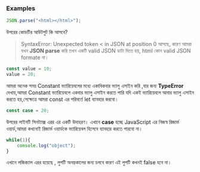 ### Examples

```js
JSON.parse("<html></html>");
```

উপরের কোডটির আউটপুট কি আসবে?

> SyntaxError: Unexpected token < in JSON at position 0
 আসছে, কারণ আমরা যখন **JSON parse** করি তখন একটি valid JSON ডাটা দিতে হয়, html কোন valid JSON formate না।

```js
const value = 10;
value = 20;
```

আমরা অনেক সময় Constant ভ্যারিয়েবলের মধ্যে একাধিকবার ভ্যালু এসাইন করি ,যার জন্য **TypeError** দেখায়,আমরা Constant ভ্যারিয়েবলে একবার ভ্যালু এসাইন করতে পারি যদি একই ভ্যারিয়েবলে আবার ভ্যালু এসাইন করতে হয়,সেক্ষেত্রে আমরা const এর পরিবর্তে let ব্যাবহার করবো।

```js
const case = 20;
```

উপরের লাইনটি সিনট্যাক্স এরর এর একটি উদাহরণ। এখানে **case** হচ্ছে JavaScript এর নিজস্ব রিজার্ভ ওয়ার্ড,আমরা কখনোই রিজার্ভ ওয়ার্ডকে ভ্যারিয়েবল হিসেবে ব্যাবহার করতে পারবো না।

```js
while(1){
    console.log("object");
}
```

এখানে লজিক্যাল এরর হয়েছে , লুপটি অনন্তকালের জন্য চলবে কারণ এই লুপটি কখনই false হবে না।